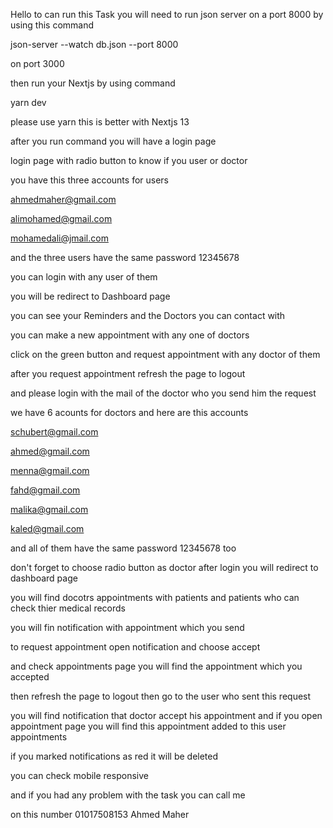 Hello
to can run this Task you will need to run json server on a port 8000
by using this command

json-server --watch db.json --port 8000

on port 3000

then run your Nextjs by using command

yarn dev

please use yarn this is better with Nextjs 13

after you run command you will have a login page

login page with radio button to know if you user or doctor

you have this three accounts for users

ahmedmaher@gmail.com

alimohamed@gmail.com

mohamedali@jmail.com

and the three users have the same password 12345678

you can login with any user of them

you will be redirect to Dashboard page

you can see your Reminders and the Doctors you can contact with

you can make a new appointment with any one of doctors

click on the green button and request appointment with any doctor of them

after you request appointment refresh the page to logout

and please login with the mail of the doctor who you send him the request

we have 6 acounts for doctors and here are this accounts

schubert@gmail.com

ahmed@gmail.com

menna@gmail.com

fahd@gmail.com

malika@gmail.com

kaled@gmail.com

and all of them have the same password 12345678 too

don't forget to choose radio button as doctor
after login you will redirect to dashboard page

you will find docotrs appointments with patients
and patients who can check thier medical records

you will fin notification with appointment which you send

to request appointment
open notification and choose accept

and check appointments page you will find the appointment which you
accepted

then refresh the page to logout then go to
the user who sent this request

you will find notification that doctor accept his appointment
and if you open appointment page you will find this appointment added to this
user appointments

if you marked notifications as red it will be deleted

you can check mobile responsive

and if you had any problem with the task you can call me

on this number 01017508153 Ahmed Maher
